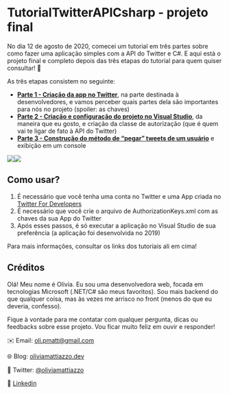 # TutorialTwitterAPICsharp - projeto final

No dia 12 de agosto de 2020, comecei um tutorial em três partes sobre como fazer uma aplicação simples com a API do Twitter e C#. E aqui está o projeto final e completo depois das três etapas do tutorial para quem quiser consultar! :tada:

As três etapas consistem no seguinte:
* [**Parte 1 - Criação da app no Twitter**](https://oliviamattiazzo.dev/2020/08/12/tutorial-twitter-api-csharp-parte1/#more-607), na parte destinada à desenvolvedores, e vamos perceber quais partes dela são importantes para nós no projeto (spoiler: as chaves)
* [**Parte 2 - Criação e configuração do projeto no Visual Studio**](https://oliviamattiazzo.dev/2020/08/23/tutorial-twitter-api-csharp-parte2/), da maneira que eu gosto, e criação da classe de autorização (que é quem vai te ligar de fato à API do Twitter)
* [**Parte 3 - Construção do método de “pegar” tweets de um usuário**](https://oliviamattiazzo.dev/2020/09/07/tutorial-twitter-api-csharp-parte3/) e exibição em um console

<img src="https://img.shields.io/static/v1?label=VisualStudio&message=2019&color=blue&logo=visual-studio"><img src="https://img.shields.io/static/v1?label=.NET&message=Core&color=green">

## Como usar?
1. É necessário que você tenha uma conta no Twitter e uma App criada no [Twitter For Developers](https://developer.twitter.com/en)
2. É necessário que você crie o arquivo de AuthorizationKeys.xml com as chaves da sua App do Twitter
3. Após esses passos, é só executar a aplicação no Visual Studio de sua preferência (a aplicação foi desenvolvida no 2019)

Para mais informações, consultar os links dos tutoriais ali em cima!

## Créditos

Olá! Meu nome é Olivia. Eu sou uma desenvolvedora web, focada em tecnologias Microsoft (.NET/C# são meus favoritos). Sou mais backend do que qualquer coisa, mas às vezes me arrisco no front (menos do que eu deveria, confesso).

Fique à vontade para me contatar com qualquer pergunta, dicas ou feedbacks sobre esse projeto. Vou ficar muito feliz em ouvir e responder!

:envelope: Email: oli.pmatt@gmail.com

:globe_with_meridians: Blog: [oliviamattiazzo.dev](http://oliviamattiazzo.dev/)

:hatched_chick: Twitter: [@oliviamattiazzo](https://twitter.com/oliviamattiazzo)

:iphone: [Linkedin](https://www.linkedin.com/in/olivia-pachele-mattiazzo-433a8711b/)
